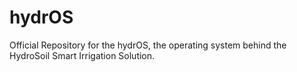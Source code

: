 # hydrOS
Official Repository for the hydrOS, the operating system behind the HydroSoil Smart Irrigation Solution.
